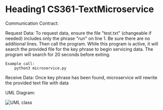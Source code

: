 # Heading1 CS361-TextMicroservice

Communication Contract:

Request Data:
    To request data, ensure the file "test.txt" (changeable if needed) includes only the phrase "run" on line 1. Be sure there are no additional lines. 
    Then call the program. While this program is active, it will search the provided file for the key phrase to begin servicing data.
    The program will search for 20 seconds before exiting.

    Example call:
        python3 microservice.py

Receive Data:
    Once key phrase has been found, microservice will rewrite the provided text file with data



UML Diagram:

![UML class](https://user-images.githubusercontent.com/98556557/218412025-4ce33929-2cfc-44e3-8a90-86ab5efa00c1.png)
